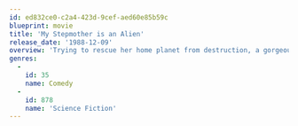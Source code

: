 ```yaml
---
id: ed832ce0-c2a4-423d-9cef-aed60e85b59c
blueprint: movie
title: 'My Stepmother is an Alien'
release_date: '1988-12-09'
overview: 'Trying to rescue her home planet from destruction, a gorgeous extraterrestrial named Celeste arrives on Earth and begins her scientific research. She woos quirky scientist Dr. Steve Mills, a widower with a young daughter. Before long, Celeste finds herself in love with Steve and her new life on Earth, where she experiences true intimacy for the first time. But when she loses sight of her mission, she begins to question where she belongs.'
genres:
  -
    id: 35
    name: Comedy
  -
    id: 878
    name: 'Science Fiction'
---
```

